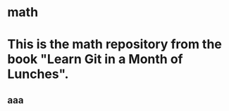 # math
This is the math repository from the book "Learn Git in a Month of Lunches".
================
aaa
----------------
